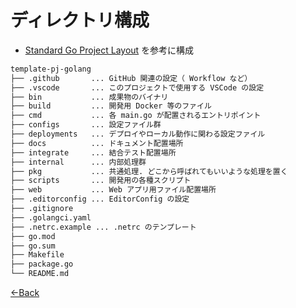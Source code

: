 # ディレクトリ構成

- [Standard Go Project Layout](https://github.com/golang-standards/project-layout) を参考に構成

```bash
template-pj-golang
├── .github       ... GitHub 関連の設定（ Workflow など）
├── .vscode       ... このプロジェクトで使用する VSCode の設定
├── bin           ... 成果物のバイナリ
├── build         ... 開発用 Docker 等のファイル
├── cmd           ... 各 main.go が配置されるエントリポイント
├── configs       ... 設定ファイル群
├── deployments   ... デプロイやローカル動作に関わる設定ファイル
├── docs          ... ドキュメント配置場所
├── integrate     ... 結合テスト配置場所
├── internal      ... 内部処理群
├── pkg           ... 共通処理. どこから呼ばれてもいいような処理を置く
├── scripts       ... 開発用の各種スクリプト
├── web           ... Web アプリ用ファイル配置場所
├── .editorconfig ... EditorConfig の設定
├── .gitignore
├── .golangci.yaml
├── .netrc.example ... .netrc のテンプレート
├── go.mod
├── go.sum
├── Makefile
├── package.go
└── README.md
```

[←Back](../README.md)
